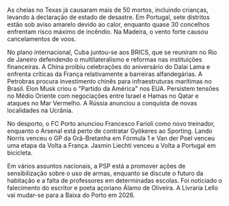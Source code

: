 As cheias no Texas já causaram mais de 50 mortos, incluindo crianças, levando à declaração de estado de desastre. Em Portugal, sete distritos estão sob aviso amarelo devido ao calor, enquanto quase 30 concelhos enfrentam risco máximo de incêndio. Na Madeira, o vento forte causou cancelamentos de voos.

No plano internacional, Cuba juntou-se aos BRICS, que se reuniram no Rio de Janeiro defendendo o multilateralismo e reformas nas instituições financeiras. A China proibiu celebrações do aniversário do Dalai Lama e enfrenta críticas da França relativamente a barreiras alfandegárias. A Petrobras procura investimento chinês para infraestruturas marítimas no Brasil. Elon Musk criou o "Partido da América" nos EUA. Persistem tensões no Médio Oriente com negociações entre Israel e Hamas no Qatar e ataques no Mar Vermelho. A Rússia anunciou a conquista de novas localidades na Ucrânia.

No desporto, o FC Porto anunciou Francesco Farioli como novo treinador, enquanto o Arsenal está perto de contratar Gyökeres ao Sporting. Lando Norris venceu o GP da Grã-Bretanha em Fórmula 1 e Van der Poel venceu uma etapa da Volta a França. Jasmin Liechti venceu a Volta a Portugal em bicicleta.

Em vários assuntos nacionais, a PSP está a promover ações de sensibilização sobre o uso de armas, enquanto se discute o futuro da habitação e a falta de professores em determinadas escolas. Foi noticiado o falecimento do escritor e poeta açoriano Álamo de Oliveira. A Livraria Lello vai mudar-se para a Baixa do Porto em 2026.